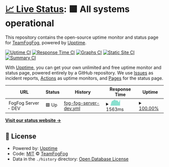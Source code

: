 # [📈 Live Status](https://TeamFogFog.github.io/FogFog-Server-Upptime): <!--live status--> **🟩 All systems operational**

This repository contains the open-source uptime monitor and status page for [TeamFogFog](https://TeamFogFog.github.io/FogFog-Server-Upptime), powered by [Upptime](https://github.com/upptime/upptime).

[![Uptime CI](https://github.com/TeamFogFog/FogFog-Server-Upptime/workflows/Uptime%20CI/badge.svg)](https://github.com/TeamFogFog/FogFog-Server-Upptime/actions?query=workflow%3A%22Uptime+CI%22)
[![Response Time CI](https://github.com/TeamFogFog/FogFog-Server-Upptime/workflows/Response%20Time%20CI/badge.svg)](https://github.com/TeamFogFog/FogFog-Server-Upptime/actions?query=workflow%3A%22Response+Time+CI%22)
[![Graphs CI](https://github.com/TeamFogFog/FogFog-Server-Upptime/workflows/Graphs%20CI/badge.svg)](https://github.com/TeamFogFog/FogFog-Server-Upptime/actions?query=workflow%3A%22Graphs+CI%22)
[![Static Site CI](https://github.com/TeamFogFog/FogFog-Server-Upptime/workflows/Static%20Site%20CI/badge.svg)](https://github.com/TeamFogFog/FogFog-Server-Upptime/actions?query=workflow%3A%22Static+Site+CI%22)
[![Summary CI](https://github.com/TeamFogFog/FogFog-Server-Upptime/workflows/Summary%20CI/badge.svg)](https://github.com/TeamFogFog/FogFog-Server-Upptime/actions?query=workflow%3A%22Summary+CI%22)

With [Upptime](https://upptime.js.org), you can get your own unlimited and free uptime monitor and status page, powered entirely by a GitHub repository. We use [Issues](https://github.com/TeamFogFog/FogFog-Server-Upptime/issues) as incident reports, [Actions](https://github.com/TeamFogFog/FogFog-Server-Upptime/actions) as uptime monitors, and [Pages](https://TeamFogFog.github.io/FogFog-Server-Upptime) for the status page.

<!--start: status pages-->
<!-- This summary is generated by Upptime (https://github.com/upptime/upptime) -->
<!-- Do not edit this manually, your changes will be overwritten -->
<!-- prettier-ignore -->
| URL | Status | History | Response Time | Uptime |
| --- | ------ | ------- | ------------- | ------ |
| <img alt="" src="https://icons.duckduckgo.com/ip3/null.ico" height="13"> FogFog Server - DEV | 🟩 Up | [fog-fog-server-dev.yml](https://github.com/TeamFogFog/FogFog-Server-Upptime/commits/HEAD/history/fog-fog-server-dev.yml) | <details><summary><img alt="Response time graph" src="./graphs/fog-fog-server-dev/response-time-week.png" height="20"> 1563ms</summary><br><a href="https://TeamFogFog.github.io/FogFog-Server-Upptime/history/fog-fog-server-dev"><img alt="Response time 1553" src="https://img.shields.io/endpoint?url=https%3A%2F%2Fraw.githubusercontent.com%2FTeamFogFog%2FFogFog-Server-Upptime%2FHEAD%2Fapi%2Ffog-fog-server-dev%2Fresponse-time.json"></a><br><a href="https://TeamFogFog.github.io/FogFog-Server-Upptime/history/fog-fog-server-dev"><img alt="24-hour response time 1369" src="https://img.shields.io/endpoint?url=https%3A%2F%2Fraw.githubusercontent.com%2FTeamFogFog%2FFogFog-Server-Upptime%2FHEAD%2Fapi%2Ffog-fog-server-dev%2Fresponse-time-day.json"></a><br><a href="https://TeamFogFog.github.io/FogFog-Server-Upptime/history/fog-fog-server-dev"><img alt="7-day response time 1563" src="https://img.shields.io/endpoint?url=https%3A%2F%2Fraw.githubusercontent.com%2FTeamFogFog%2FFogFog-Server-Upptime%2FHEAD%2Fapi%2Ffog-fog-server-dev%2Fresponse-time-week.json"></a><br><a href="https://TeamFogFog.github.io/FogFog-Server-Upptime/history/fog-fog-server-dev"><img alt="30-day response time 1554" src="https://img.shields.io/endpoint?url=https%3A%2F%2Fraw.githubusercontent.com%2FTeamFogFog%2FFogFog-Server-Upptime%2FHEAD%2Fapi%2Ffog-fog-server-dev%2Fresponse-time-month.json"></a><br><a href="https://TeamFogFog.github.io/FogFog-Server-Upptime/history/fog-fog-server-dev"><img alt="1-year response time 1552" src="https://img.shields.io/endpoint?url=https%3A%2F%2Fraw.githubusercontent.com%2FTeamFogFog%2FFogFog-Server-Upptime%2FHEAD%2Fapi%2Ffog-fog-server-dev%2Fresponse-time-year.json"></a></details> | <details><summary><a href="https://TeamFogFog.github.io/FogFog-Server-Upptime/history/fog-fog-server-dev">100.00%</a></summary><a href="https://TeamFogFog.github.io/FogFog-Server-Upptime/history/fog-fog-server-dev"><img alt="All-time uptime 99.82%" src="https://img.shields.io/endpoint?url=https%3A%2F%2Fraw.githubusercontent.com%2FTeamFogFog%2FFogFog-Server-Upptime%2FHEAD%2Fapi%2Ffog-fog-server-dev%2Fuptime.json"></a><br><a href="https://TeamFogFog.github.io/FogFog-Server-Upptime/history/fog-fog-server-dev"><img alt="24-hour uptime 100.00%" src="https://img.shields.io/endpoint?url=https%3A%2F%2Fraw.githubusercontent.com%2FTeamFogFog%2FFogFog-Server-Upptime%2FHEAD%2Fapi%2Ffog-fog-server-dev%2Fuptime-day.json"></a><br><a href="https://TeamFogFog.github.io/FogFog-Server-Upptime/history/fog-fog-server-dev"><img alt="7-day uptime 100.00%" src="https://img.shields.io/endpoint?url=https%3A%2F%2Fraw.githubusercontent.com%2FTeamFogFog%2FFogFog-Server-Upptime%2FHEAD%2Fapi%2Ffog-fog-server-dev%2Fuptime-week.json"></a><br><a href="https://TeamFogFog.github.io/FogFog-Server-Upptime/history/fog-fog-server-dev"><img alt="30-day uptime 100.00%" src="https://img.shields.io/endpoint?url=https%3A%2F%2Fraw.githubusercontent.com%2FTeamFogFog%2FFogFog-Server-Upptime%2FHEAD%2Fapi%2Ffog-fog-server-dev%2Fuptime-month.json"></a><br><a href="https://TeamFogFog.github.io/FogFog-Server-Upptime/history/fog-fog-server-dev"><img alt="1-year uptime 99.98%" src="https://img.shields.io/endpoint?url=https%3A%2F%2Fraw.githubusercontent.com%2FTeamFogFog%2FFogFog-Server-Upptime%2FHEAD%2Fapi%2Ffog-fog-server-dev%2Fuptime-year.json"></a></details>

<!--end: status pages-->

[**Visit our status website →**](https://TeamFogFog.github.io/FogFog-Server-Upptime)

## 📄 License

- Powered by: [Upptime](https://github.com/upptime/upptime)
- Code: [MIT](./LICENSE) © [TeamFogFog](https://TeamFogFog.github.io/FogFog-Server-Upptime)
- Data in the `./history` directory: [Open Database License](https://opendatacommons.org/licenses/odbl/1-0/)
